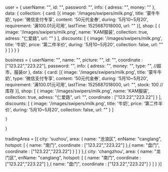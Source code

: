 user = {
    userName: "",
    id: "",
    password: "",
    info: {
        adress: "",
        money: ""
    },
    data: {
        collection: {
            card: [{
                image: '/images/swipers/milk.png',
                title: '蒙牛牛奶',
                type: '微信支付专享',
                content: '50元代金券',
                during: '5月10~5月20',
                requirement: '满100.01元可用',
                lastTime: 1525687018000,
                url: ""
            }],
            shop: [
                {
                    image: '/images/swipers/milk.png',
                    name: 'KAM服装',
                    collection: true,
                    adress: "仁爱路",
                    url: ""
                }
            ],
            discounts: [
                {
                    image: '/images/swipers/milk.png',
                    title: '牛奶',
                    price: '第二件半价',
                    during: '5月10~5月20',
                    collection: false,
                    url: ""
                }
            ]
        }
    }
}

business = {
    userName: "",
    name: "",
    picture: "",
    id: "",
    coordinate : ["123.22","223.22"],
    password: "",
    info: {
        adress: "",
        money: "",
        type: "",    //超市，服装or
    },
    data: {
        card: [{
            image: '/images/swipers/milk.png',
            title: '蒙牛牛奶',
            type: '微信支付专享',
            content: '50元代金券',
            during: '5月10~5月20',
            requirement: '满100.01元可用',
            lastTime: 1525687018000,
            url: "",
            stock: 100  //库存
        }],
        shop: [
            {
                image: '/images/swipers/milk.png',
                name: 'KAM服装',
                collection: true,
                adress: "仁爱路",
                url: "",
                coordinate : ["123.22","223.22"]
            }
        ],
        discounts: [
            {
                image: '/images/swipers/milk.png',
                title: '牛奶',
                price: '第二件半价',
                during: '5月10~5月20',
                collection: false,
                url: ""
            }
        ]

    }
}

tradingArea = [{
        city: 'suzhou',
        area: {
            name: "沧浪区",
            enName: "canglang",
            hotspot: [
                {
                    name: "南门",
                    coordinate : ["123.22","223.22"]
                },{
                    name: "盘门",
                    coordinate : ["123.22","223.22"]
                }
            ]
        }
    },{
        city: 'changzhou',
        area: {
            name: "龙门区",
            enName: "canglang",
            hotspot: [
                {
                    name: "南门",
                    coordinate : ["123.22","223.22"]
                },{
                    name: "盘门",
                    coordinate : ["123.22","223.22"]
                }
            ]
        }
    }]